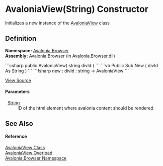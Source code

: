 # AvaloniaView(String) Constructor


Initializes a new instance of the <a href="T_Avalonia_Browser_AvaloniaView">AvaloniaView</a> class



## Definition
**Namespace:** <a href="N_Avalonia_Browser">Avalonia.Browser</a>  
**Assembly:** Avalonia.Browser (in Avalonia.Browser.dll)

<Tabs groupId="api-code-preview">
<TabItem value="csharp" label="C#">
```csharp
public AvaloniaView(
	string divId
)
```
</TabItem>
<TabItem value="vb" label="VB">
```vb
Public Sub New ( 
	divId As String
)
```
</TabItem>
<TabItem value="fsharp" label="F#">
```fsharp
new : 
        divId : string -> AvaloniaView
```
</TabItem>
</Tabs>



<a href="https://github.com/AvaloniaUI/Avalonia/tree/master/src/Browser/Avalonia.Browser/AvaloniaView.cs#L15" title="View the source code">View Source</a>



#### Parameters
<dl><dt>  <a href="https://learn.microsoft.com/dotnet/api/system.string" target="_blank" rel="noopener noreferrer">String</a></dt><dd>ID of the html element where avalonia content should be rendered.</dd></dl>

## See Also


#### Reference
<a href="T_Avalonia_Browser_AvaloniaView">AvaloniaView Class</a>  
<a href="Overload_Avalonia_Browser_AvaloniaView__ctor">AvaloniaView Overload</a>  
<a href="N_Avalonia_Browser">Avalonia.Browser Namespace</a>  

